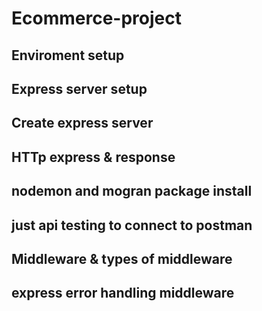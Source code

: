 # Ecommerce-project

## Enviroment setup

## Express server setup
## Create express server
## HTTp express & response
## nodemon and mogran package install
## just api testing to connect to postman
## Middleware & types of middleware
## express error handling middleware